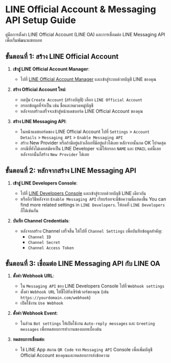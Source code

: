 # LINE Official Account & Messaging API Setup Guide

คู่มือการตั้งค่า LINE Official Account (LINE OA) และการเชื่อมต่อ LINE Messaging API เพื่อเริ่มพัฒนาแชทบอท

## ขั้นตอนที่ 1: สร้าง LINE Official Account

1. **เข้าสู่ LINE Official Account Manager**: 
   - ไปที่ [LINE Official Account Manager](https://manager.line.biz/) และเข้าสู่ระบบด้วยบัญชี LINE ของคุณ

2. **สร้าง Official Account ใหม่**:
   - กดปุ่ม `Create Account` (สร้างบัญชี) เลือก `LINE Official Account`
   - กรอกข้อมูลที่จำเป็น เช่น ชื่อและหมวดหมู่บัญชี
   - หลังจากสร้างเสร็จจะเข้าสู่หน้าแดชบอร์ด LINE Official Account ของคุณ

3. **สร้าง LINE Messaging API**:
   - ในหน้าแดชบอร์ดของ LINE Official Account ไปที่ `Settings` > `Account Details` > `Messaging API` > `Enable Messaging API`
   - สร้าง New Provider หรือถ้ามีอยู่แล้วเลือกที่มีอยู่แล้วได้เลย หลักจากนั้นกด OK ไปจดสุด
   - กรณีที่ยังไม่เคยสมัครเป็น LINE Developer จะมีให้กรอก `NAME` และ `EMAIL` แค่นี้เลยหลังจากนั้นก็สร้าง `New Provider` ได้เลย
 

## ขั้นตอนที่ 2: หลักจากสร้าง LINE Messaging API


1. **เข้าสู่ LINE Developers Console**:
   - ไปที่ [LINE Developers Console](https://developers.line.biz/) และเข้าสู่ระบบด้วยบัญชี LINE เดียวกัน
   - หรืออีกวิธีหลังจาก  `Enable Messaging API` เรียบร้อยจะมีข้อความนี้แสดงขึ้น You can find more related settings in `LINE Developers`. ให้กดที่ `LINE Developers` ก็ได้เช่นกัน

2. **บันทึก Channel Credentials**:
   - หลังจากสร้าง Channel เสร็จสิ้น ให้ไปที่ `Channel Settings` เพื่อบันทึกข้อมูลสำคัญ:
     - `Channel ID`
     - `Channel Secret`
     - `Channel Access Token`

## ขั้นตอนที่ 3: เชื่อมต่อ LINE Messaging API กับ LINE OA

1. **ตั้งค่า Webhook URL**:
   - ใน `Messaging API` ของ LINE Developers Console ไปที่ `Webhook settings`
   - ตั้งค่า `Webhook URL` ให้ชี้ไปยังเซิร์ฟเวอร์ของคุณ (เช่น `https://yourdomain.com/webhook`)
   - เปิดใช้งาน `Use Webhook`

2. **ตั้งค่า Webhook Event**:
   - ในส่วน `Bot settings` ให้เปิดใช้งาน `Auto-reply messages` และ `Greeting messages` เพื่อทดสอบการทำงานของบอทเบื้องต้น

3. **ทดสอบการเชื่อมต่อ**:
   - ใช้ LINE App สแกน `QR Code` จาก `Messaging API` Console เพื่อเพิ่มบัญชี Official Account ของคุณและทดสอบการส่งข้อความ
